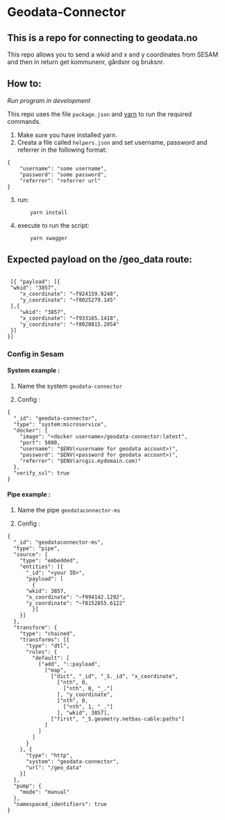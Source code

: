 # Geodata-Connector

## This is a repo for connecting to geodata.no
This repo allows you to send a wkid and x and y coordinates from SESAM and then in return get kommunenr, gårdsnr og bruksnr.

## How to:

*Run program in development*

This repo uses the file ```package.json``` and [yarn](https://yarnpkg.com/lang/en/) to run the required commands.

1. Make sure you have installed yarn.
2. Creata a file called ```helpers.json``` and set username, password and referrer in the following format:
```
{
    "username": "some username",
    "password": "some password",
    "referrer": "referrer url"
}
```
3. run:
    ```
        yarn install
    ```
4. execute to run the script:
    ```
        yarn swagger
    ```

## Expected payload on the /geo_data route:

```

 [{ "payload": [{
 "wkid": "3857",
    "x_coordinate": "~f924159.9248",
    "y_coordinate": "~f8025279.145"	
 },{
 	"wkid": "3857",
    "x_coordinate": "~f933165.1418",
    "y_coordinate": "~f8020815.2854"
 }]
}]

```

### Config in Sesam

#### System example :

1. Name the system ```geodata-connector```

2. Config :

```
{
  "_id": "geodata-connector",
  "type": "system:microservice",
  "docker": {
    "image": "<docker username>/geodata-connector:latest",
    "port": 5000,
    "username": "$ENV(<username for geodata account>)",
    "password": "$ENV(<password for geodata account>)",
    "referrer": "$ENV(arcgis.mydomain.com)"
  },
  "verify_ssl": true
}
```

#### Pipe example :

1. Name the pipe ```geodataconnector-ms```

2. Config :

```
{
  "_id": "geodataconnector-ms",
  "type": "pipe",
  "source": {
    "type": "embedded",
    "entities": [{
      "_id": "<your ID>",
      "payload": [
        {
      "wkid": 3857,
      "x_coordinate": "~f994142.1292",
      "y_coordinate": "~f8152855.6122"
        }]
    }]
  },
  "transform": {
    "type": "chained",
    "transforms": [{
      "type": "dtl",
      "rules": {
        "default": [
          ["add", "::payload",
            ["map",
              ["dict", "_id", "_S._id", "x_coordinate",
                ["nth", 0,
                  ["nth", 0, "_."]
                ], "y_coordinate",
                ["nth", 0,
                  ["nth", 1, "_."]
                ], "wkid", 3857],
              ["first", "_S.geometry.netbas-cable:paths"]
            ]
          ]
        ]
      }
    }, {
      "type": "http",
      "system": "geodata-connector",
      "url": "/geo_data"
    }]
  },
  "pump": {
    "mode": "manual"
  },
  "namespaced_identifiers": true
}
```